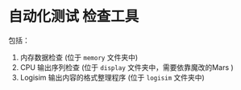 # 自动化测试 检查工具

包括：
1. 内存数据检查 (位于 `memory` 文件夹中)
2. CPU 输出序列检查 (位于 `display` 文件夹中，需要依靠魔改的Mars )
3. Logisim 输出内容的格式整理程序 (位于 `logisim` 文件夹中)
